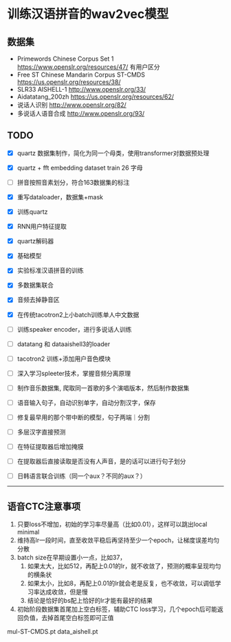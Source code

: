 # 训练汉语拼音的wav2vec模型

## 数据集
- Primewords Chinese Corpus Set 1 https://www.openslr.org/resources/47/ 有用户区分
- Free ST Chinese Mandarin Corpus ST-CMDS https://us.openslr.org/resources/38/
- SLR33 AISHELL-1 http://www.openslr.org/33/
- Aidatatang_200zh https://us.openslr.org/resources/62/
- 说话人识别 http://www.openslr.org/82/
- 多说话人语音合成 http://www.openslr.org/93/

## TODO

- [x] quartz 数据集制作，简化为同一个母类，使用transformer对数据预处理
- [x] quartz + fft embedding dataset train 26 字母
- [ ] 拼音按照音素划分，符合163数据集的标注
- [x] 重写dataloader，数据集+mask
- [x] 训练quartz
- [x] RNN用户特征提取
- [x] quartz解码器
- [x] 基础模型
- [x] 实验标准汉语拼音的训练
- [x] 多数据集联合
- [x] 音频去掉静音区
- [x] 在传统tacotron2上小batch训练单人中文数据
- [ ] 训练speaker encoder，进行多说话人训练
- [ ] datatang 和 dataaishell3的loader
- [ ] tacotron2 训练+添加用户音色模块
- [ ] 深入学习spleeter技术，掌握音频分离原理
- [ ] 制作音乐数据集, 爬取同一首歌的多个演唱版本，然后制作数据集
- [ ] 语音输入句子，自动识别单字，自动分割汉字，保存
- [ ] 修复最早用的那个带中断的模型，句子两端｜分割
- [ ] 多层汉字直接预测
- [ ] 在特征提取器后增加掩膜
- [ ] 在提取器后直接读取是否没有人声音，是的话可以进行句子划分
- [ ] 日韩语言联合训练（同一个aux？不同的aux？）



----
## 语音CTC注意事项
1. 只要loss不增加，初始的学习率尽量高（比如0.01），这样可以跳出local minimal
2. 维持高lr一段时间，直至收敛平稳后再坚持至少一个epoch，让梯度误差均匀分散
3. batch size在早期设置小一点，比如37，
   1. 如果太大，比如512，再配上0.01的lr，就不收敛了，预测的概率呈现均匀的横条状
   2. 如果太小，比如8，再配上0.01的lr就会老是反复，也不收敛，可以调低学习率达成收敛，但是慢
   3. 结论是恰好的bs配上恰好的lr才能有最好的结果
4. 初始阶段数据集首尾加上空白标签，辅助CTC loss学习，几个epoch后可能返回负值，去掉首尾空白标签即可正值


mul-ST-CMDS.pt
data_aishell.pt